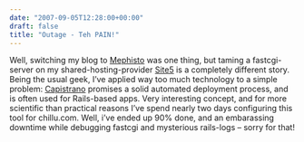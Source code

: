 ```yaml
---
date: "2007-09-05T12:28:00+00:00"
draft: false
title: "Outage - Teh PAIN!"
---
```

Well, switching my blog to [Mephisto](http://www.mephistoblog.com)
was one thing, but taming a fastcgi-server on my
shared-hosting-provider [Site5](http://www.site5.com) is a
completely different story. Being the usual geek, I’ve applied way
too much technology to a simple problem:
[Capistrano](http://www.capify.org/) promises a solid automated
deployment process, and is often used for Rails-based apps. Very
interesting concept, and for more scientific than practical reasons
I’ve spend nearly two days configuring this tool for chillu.com.
Well, i’ve ended up 90% done, and an embarassing downtime while
debugging fastcgi and mysterious rails-logs – sorry for that!



